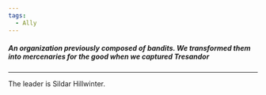 ```yaml
---
tags:
  - Ally
---
```

##### An organization previously composed of bandits. We transformed them into mercenaries for the good when we captured Tresandor
---

The leader is Sildar Hillwinter.